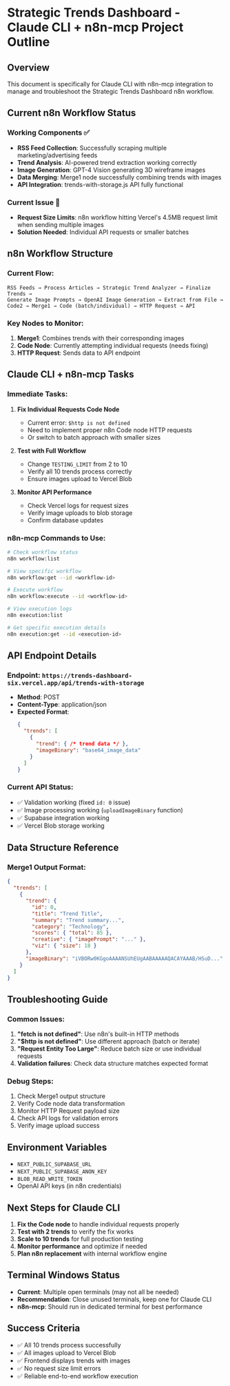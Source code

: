 # Strategic Trends Dashboard - Claude CLI + n8n-mcp Project Outline

## Overview
This document is specifically for Claude CLI with n8n-mcp integration to manage and troubleshoot the Strategic Trends Dashboard n8n workflow.

## Current n8n Workflow Status

### Working Components ✅
- **RSS Feed Collection**: Successfully scraping multiple marketing/advertising feeds
- **Trend Analysis**: AI-powered trend extraction working correctly
- **Image Generation**: GPT-4 Vision generating 3D wireframe images
- **Data Merging**: Merge1 node successfully combining trends with images
- **API Integration**: trends-with-storage.js API fully functional

### Current Issue 🔧
- **Request Size Limits**: n8n workflow hitting Vercel's 4.5MB request limit when sending multiple images
- **Solution Needed**: Individual API requests or smaller batches

## n8n Workflow Structure

### Current Flow:
```
RSS Feeds → Process Articles → Strategic Trend Analyzer → Finalize Trends → 
Generate Image Prompts → OpenAI Image Generation → Extract from File → 
Code2 → Merge1 → Code (batch/individual) → HTTP Request → API
```

### Key Nodes to Monitor:
1. **Merge1**: Combines trends with their corresponding images
2. **Code Node**: Currently attempting individual requests (needs fixing)
3. **HTTP Request**: Sends data to API endpoint

## Claude CLI + n8n-mcp Tasks

### Immediate Tasks:
1. **Fix Individual Requests Code Node**
   - Current error: `$http is not defined`
   - Need to implement proper n8n Code node HTTP requests
   - Or switch to batch approach with smaller sizes

2. **Test with Full Workflow**
   - Change `TESTING_LIMIT` from 2 to 10
   - Verify all 10 trends process correctly
   - Ensure images upload to Vercel Blob

3. **Monitor API Performance**
   - Check Vercel logs for request sizes
   - Verify image uploads to blob storage
   - Confirm database updates

### n8n-mcp Commands to Use:
```bash
# Check workflow status
n8n workflow:list

# View specific workflow
n8n workflow:get --id <workflow-id>

# Execute workflow
n8n workflow:execute --id <workflow-id>

# View execution logs
n8n execution:list

# Get specific execution details
n8n execution:get --id <execution-id>
```

## API Endpoint Details

### Endpoint: `https://trends-dashboard-six.vercel.app/api/trends-with-storage`
- **Method**: POST
- **Content-Type**: application/json
- **Expected Format**: 
  ```json
  {
    "trends": [
      {
        "trend": { /* trend data */ },
        "imageBinary": "base64_image_data"
      }
    ]
  }
  ```

### Current API Status:
- ✅ Validation working (fixed `id: 0` issue)
- ✅ Image processing working (`uploadImageBinary` function)
- ✅ Supabase integration working
- ✅ Vercel Blob storage working

## Data Structure Reference

### Merge1 Output Format:
```json
{
  "trends": [
    {
      "trend": {
        "id": 0,
        "title": "Trend Title",
        "summary": "Trend summary...",
        "category": "Technology",
        "scores": { "total": 85 },
        "creative": { "imagePrompt": "..." },
        "viz": { "size": 18 }
      },
      "imageBinary": "iVBORw0KGgoAAAANSUhEUgAABAAAAAQACAYAAAB/HSuD..."
    }
  ]
}
```

## Troubleshooting Guide

### Common Issues:
1. **"fetch is not defined"**: Use n8n's built-in HTTP methods
2. **"$http is not defined"**: Use different approach (batch or iterate)
3. **"Request Entity Too Large"**: Reduce batch size or use individual requests
4. **Validation failures**: Check data structure matches expected format

### Debug Steps:
1. Check Merge1 output structure
2. Verify Code node data transformation
3. Monitor HTTP Request payload size
4. Check API logs for validation errors
5. Verify image upload success

## Environment Variables
- `NEXT_PUBLIC_SUPABASE_URL`
- `NEXT_PUBLIC_SUPABASE_ANON_KEY`
- `BLOB_READ_WRITE_TOKEN`
- OpenAI API keys (in n8n credentials)

## Next Steps for Claude CLI
1. **Fix the Code node** to handle individual requests properly
2. **Test with 2 trends** to verify the fix works
3. **Scale to 10 trends** for full production testing
4. **Monitor performance** and optimize if needed
5. **Plan n8n replacement** with internal workflow engine

## Terminal Windows Status
- **Current**: Multiple open terminals (may not all be needed)
- **Recommendation**: Close unused terminals, keep one for Claude CLI
- **n8n-mcp**: Should run in dedicated terminal for best performance

## Success Criteria
- ✅ All 10 trends process successfully
- ✅ All images upload to Vercel Blob
- ✅ Frontend displays trends with images
- ✅ No request size limit errors
- ✅ Reliable end-to-end workflow execution

